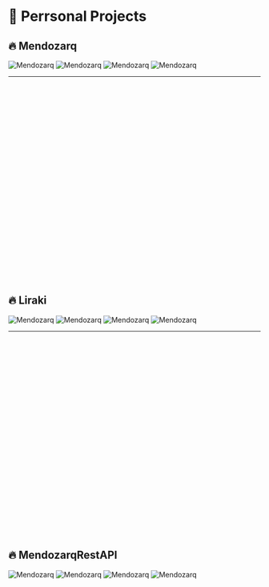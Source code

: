 # 🚀 Perrsonal Projects

## 🔥 Mendozarq

![Mendozarq](./src/ma1.png)
![Mendozarq](./src/ma2.png)
![Mendozarq](./src/ma3.png)
![Mendozarq](./src/ma4.png)

<hr>
<br>
<br>
<br>
<br>
<br>
<br>
<br>
<br>
<br>
<br>
<br>
<br>
<br>
<br>
<br>
<br>
<br>
<br>
<br>
<br>
<br>
<br>
<br>

## 🔥 Liraki

![Mendozarq](./src/ma1.png)
![Mendozarq](./src/ma2.png)
![Mendozarq](./src/ma3.png)
![Mendozarq](./src/ma4.png)

<hr>
<br>
<br>
<br>
<br>
<br>
<br>
<br>
<br>
<br>
<br>
<br>
<br>
<br>
<br>
<br>
<br>
<br>
<br>
<br>
<br>
<br>
<br>
<br>

## 🔥 MendozarqRestAPI

![Mendozarq](./src/ma1.png)
![Mendozarq](./src/ma2.png)
![Mendozarq](./src/ma3.png)
![Mendozarq](./src/ma4.png)
